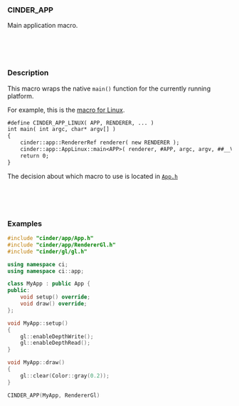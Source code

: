 ### CINDER_APP

Main application macro.

<br>
<br>
<br>

### Description

This macro wraps the native `main()` function for the currently running platform.

For example, this is the [macro for Linux](https://github.com/cinder/Cinder/blob/1010367c4da00347717cd89f513f9b047ec3c02f/include/cinder/app/linux/AppLinux.h).

```txt
#define CINDER_APP_LINUX( APP, RENDERER, ... )                                \
int main( int argc, char* argv[] )                                            \
{                                                                             \
    cinder::app::RendererRef renderer( new RENDERER );                        \
    cinder::app::AppLinux::main<APP>( renderer, #APP, argc, argv, ##__VA_ARGS__ ); \
    return 0;                                                                 \
}
```

The decision about which macro to use is located in [`App.h`]

[`App.h`]: https://github.com/cinder/Cinder/blob/1010367c4da00347717cd89f513f9b047ec3c02f/include/cinder/app/App.h

<br>
<br>
<br>

### Examples

```cpp
#include "cinder/app/App.h"
#include "cinder/app/RendererGl.h"
#include "cinder/gl/gl.h"

using namespace ci;
using namespace ci::app;

class MyApp : public App {
public:
    void setup() override;
    void draw() override;
};

void MyApp::setup()
{
    gl::enableDepthWrite();
    gl::enableDepthRead();
}

void MyApp::draw()
{
    gl::clear(Color::gray(0.2));
}

CINDER_APP(MyApp, RendererGl)
```